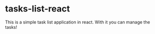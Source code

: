 # tasks-list-react

This is a simple task list application in react.
With it you can manage the tasks!

